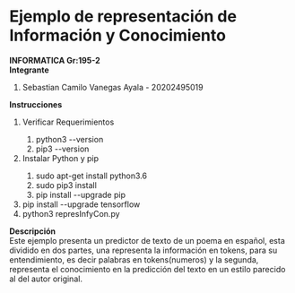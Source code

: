 # Ejemplo de representación de Información y Conocimiento
<b>INFORMATICA Gr:195-2</b>
<br>
<b>Integrante</b>
<ol>
  <li>Sebastian Camilo Vanegas Ayala - 20202495019</li>
</ol>
<b>Instrucciones</b>
<ol>
  <li>Verificar Requerimientos</li>
  <ol>
      <li>python3 --version</li>
      <li>pip3 --version</li>
  </ol>
  <li>Instalar Python y pip</li>
  <ol>
      <li>sudo apt-get install python3.6</li>
      <li>sudo pip3 install</li>
      <li>pip install --upgrade pip</li>
  </ol>
  <li>pip install --upgrade tensorflow</li>
  <li>python3 represInfyCon.py</li>
</ol>
<b>Descripción</b>
<br>
Este ejemplo presenta un predictor de texto de un poema en español, esta dividido en dos partes, una representa la información en tokens, para su entendimiento, es decir palabras en tokens(numeros) y la segunda, representa el conocimiento en la predicción del texto en un estilo parecido al del autor original.
